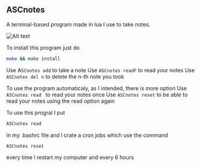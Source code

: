 ## ASCnotes
A terminal-based program made in lua I use to take notes.

![Alt text](https://i.imgur.com/TYkmlfw.png "An example of notes")

To install this program just do
```bash
make && make install
```
Use A`SCnotes add`       to take a note
Use `ASCnotes readF`    to read your notes
Use `ASCnotes del n`    to delete the n-th note you took


To use the program automaticaly, as I intended, there is more option
Use `ASCnotes read `    to read your notes once
Use `ASCnotes reset`    to be able to read your notes using the read option again

To use this progral I put 
```bash
ASCnotes read 
```
in my .bashrc file and I crate a cron jobs which use the command
```bash
ASCnotes reset
```
every time I restart my computer and every 6 hours
